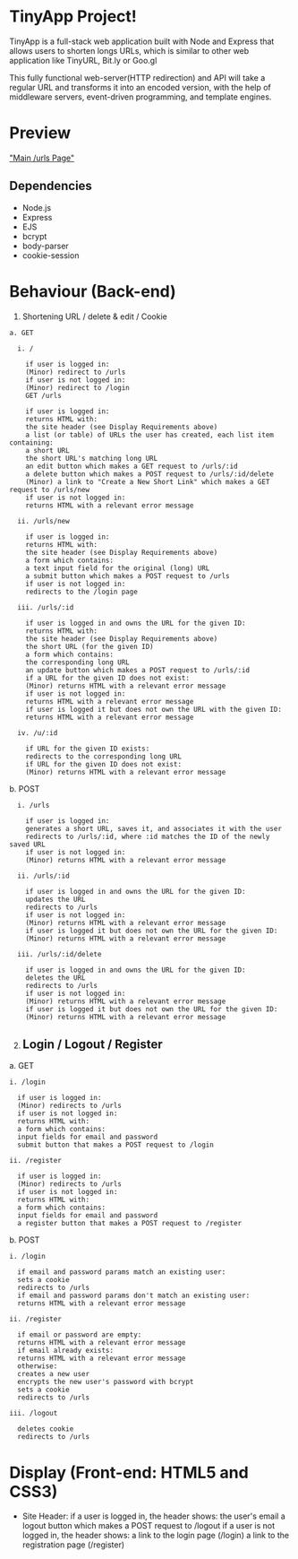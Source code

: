 # TinyApp Project!

  TinyApp is a full-stack web application built with Node and Express that allows users to shorten longs
  URLs, which is similar to other web application like TinyURL, Bit.ly or Goo.gl

  This fully functional web-server(HTTP redirection) and API  will take a regular URL and transforms it into an encoded version, with the help of middleware servers, event-driven programming, and template engines.

# Preview

  ["Main /urls Page"]()


## Dependencies

  - Node.js
  - Express
  - EJS
  - bcrypt
  - body-parser
  - cookie-session

# Behaviour (Back-end)

  1. Shortening URL / delete & edit / Cookie

    a. GET   

      i. /

        if user is logged in:
        (Minor) redirect to /urls
        if user is not logged in:
        (Minor) redirect to /login
        GET /urls

        if user is logged in:
        returns HTML with:
        the site header (see Display Requirements above)
        a list (or table) of URLs the user has created, each list item containing:
        a short URL
        the short URL's matching long URL
        an edit button which makes a GET request to /urls/:id
        a delete button which makes a POST request to /urls/:id/delete
        (Minor) a link to "Create a New Short Link" which makes a GET request to /urls/new
        if user is not logged in:
        returns HTML with a relevant error message

      ii. /urls/new

        if user is logged in:
        returns HTML with:
        the site header (see Display Requirements above)
        a form which contains:
        a text input field for the original (long) URL
        a submit button which makes a POST request to /urls
        if user is not logged in:
        redirects to the /login page

      iii. /urls/:id

        if user is logged in and owns the URL for the given ID:
        returns HTML with:
        the site header (see Display Requirements above)
        the short URL (for the given ID)
        a form which contains:
        the corresponding long URL
        an update button which makes a POST request to /urls/:id
        if a URL for the given ID does not exist:
        (Minor) returns HTML with a relevant error message
        if user is not logged in:
        returns HTML with a relevant error message
        if user is logged it but does not own the URL with the given ID:
        returns HTML with a relevant error message

      iv. /u/:id

        if URL for the given ID exists:
        redirects to the corresponding long URL
        if URL for the given ID does not exist:
        (Minor) returns HTML with a relevant error message

  b. POST

      i. /urls

        if user is logged in:
        generates a short URL, saves it, and associates it with the user
        redirects to /urls/:id, where :id matches the ID of the newly saved URL
        if user is not logged in:
        (Minor) returns HTML with a relevant error message

      ii. /urls/:id

        if user is logged in and owns the URL for the given ID:
        updates the URL
        redirects to /urls
        if user is not logged in:
        (Minor) returns HTML with a relevant error message
        if user is logged it but does not own the URL for the given ID:
        (Minor) returns HTML with a relevant error message

      iii. /urls/:id/delete

        if user is logged in and owns the URL for the given ID:
        deletes the URL
        redirects to /urls
        if user is not logged in:
        (Minor) returns HTML with a relevant error message
        if user is logged it but does not own the URL for the given ID:
        (Minor) returns HTML with a relevant error message

2. ## Login / Logout / Register

  a. GET

    i. /login

      if user is logged in:
      (Minor) redirects to /urls
      if user is not logged in:
      returns HTML with:
      a form which contains:
      input fields for email and password
      submit button that makes a POST request to /login

    ii. /register

      if user is logged in:
      (Minor) redirects to /urls
      if user is not logged in:
      returns HTML with:
      a form which contains:
      input fields for email and password
      a register button that makes a POST request to /register

  b. POST

    i. /login

      if email and password params match an existing user:
      sets a cookie
      redirects to /urls
      if email and password params don't match an existing user:
      returns HTML with a relevant error message

    ii. /register

      if email or password are empty:
      returns HTML with a relevant error message
      if email already exists:
      returns HTML with a relevant error message
      otherwise:
      creates a new user
      encrypts the new user's password with bcrypt
      sets a cookie
      redirects to /urls

    iii. /logout

      deletes cookie
      redirects to /urls


# Display (Front-end: HTML5 and CSS3)

- Site Header:
  if a user is logged in, the header shows:
  the user's email
  a logout button which makes a POST request to /logout
  if a user is not logged in, the header shows:
  a link to the login page (/login)
  a link to the registration page (/register)
